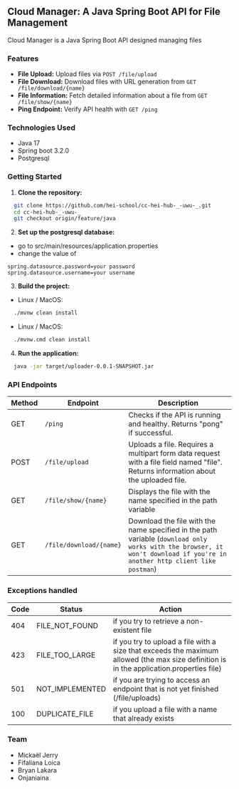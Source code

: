 ## Cloud Manager: A Java Spring Boot API for File Management

Cloud Manager is a Java Spring Boot API designed managing files

### Features

* **File Upload:** Upload files via `POST /file/upload`
* **File Download:** Download files with URL generation from `GET /file/download/{name}`
* **File Information:** Fetch detailed information about a file from `GET /file/show/{name}`
* **Ping Endpoint:** Verify API health with `GET /ping`

### Technologies Used

* Java 17
* Spring boot 3.2.0
* Postgresql


### Getting Started

1. **Clone the repository:**

```bash
  git clone https://github.com/hei-school/cc-hei-hub-_-uwu-_.git
  cd cc-hei-hub-_-uwu-_
  git checkout origin/feature/java
```

2. **Set up the postgresql database:**

- go to src/main/resources/application.properties
- change the value of 

```
spring.datasource.password=your password
spring.datasource.username=your username
```

3. **Build the project:**

- Linux / MacOS:

```bash
  ./mvnw clean install 
```

- Linux / MacOS:

```bash
  ./mvnw.cmd clean install
```

4. **Run the application:**

```bash
  java -jar target/uploader-0.0.1-SNAPSHOT.jar
```

### API Endpoints

| Method | Endpoint                | Description                                                                                                                                                              |
|--------|-------------------------|--------------------------------------------------------------------------------------------------------------------------------------------------------------------------|
| GET    | `/ping`                 | Checks if the API is running and healthy. Returns "pong" if successful.                                                                                                  |
| POST   | `/file/upload`          | Uploads a file. Requires a multipart form data request with a file field named "file". Returns information about the uploaded file.                                      |
| GET    | `/file/show/{name}`     | Displays the file with the name specified in the path variable                                                                                                           |
| GET    | `/file/download/{name}` | Download the file with the name specified in the path variable (`download only works with the browser, it won't download if you're in another http client like postman`) |

### Exceptions handled

| Code | Status          | Action                                                                                                                                   |
|------|-----------------|------------------------------------------------------------------------------------------------------------------------------------------|
| 404  | FILE_NOT_FOUND  | if you try to retrieve a non-existent file                                                                                               |
| 423  | FILE_TOO_LARGE  | if you try to upload a file with a size that exceeds the maximum allowed (the max size definition is in the application.properties file) |
| 501  | NOT_IMPLEMENTED | if you are trying to access an endpoint that is not yet finished (/file/uploads)                                                         |
| 100  | DUPLICATE_FILE  | if you upload a file with a name that already exists                                                                                     |

### Team

- Mickaël Jerry
- Fifaliana Loica
- Bryan Lakara
- Onjaniaina